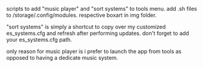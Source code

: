 scripts to add "music player" and "sort systems" to tools menu. add .sh files to /storage/.config/modules. respective boxart in img folder.

"sort systems" is simply a shortcut to copy over my customized es_systems.cfg and refresh after performing updates. don't forget to add your es_systems.cfg path.

only reason for music player is i prefer to launch the app from tools as opposed to having a dedicate music system.
